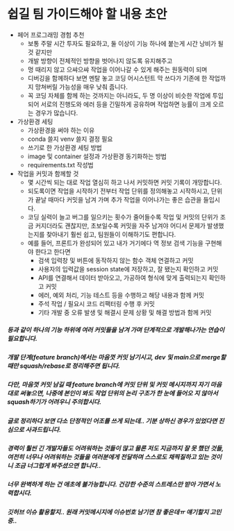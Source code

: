 # 쉽길 팀 가이드해야 할 내용 초안

- 페어 프로그래밍 경험 추천
  - 보통 주말 시간 투자도 필요하고, 둘 이상이 기능 하나에 붙는게 시간 낭비가 될 것 같지만
  - 개발 방향이 전체적인 방향을 벗어나지 않도록 유지해주고
  - 멍 때리지 않고 으쌰으쌰 작업을 이어나갈 수 있게 해주는 원동력이 되며
  - 디버깅을 함께하다 보면 멘탈 놓고 코딩 어시스턴트 막 쓰다가 기존에 한 작업까지 망쳐버릴 가능성을 매우 낮춰 줍니다.
  - 꼭 코딩 자체를 함께 하는 것까지는 아니라도, 두 명 이상이 비슷한 작업에 투입되어 서로의 진행도와 에러 등을 긴밀하게 공유하며 작업하면 능률이 크게 오르는 경우가 많습니다.
- 가상환경 세팅
  - 가상환경을 써야 하는 이유
  - conda 쓸지 venv 쓸지 결정 필요
  - 쓰기로 한 가상환경 세팅 방법
  - image 및 container 설정과 가상환경 동기화하는 방법
  - requirements.txt 작성법
- 작업을 커밋과 함께할 것
  - 몇 시간씩 되는 대로 작업 열심히 하고 나서 커밋하면 커밋 기록이 개망합니다.
  - 되도록이면 작업을 시작하기 전부터 작업 단위를 정의해놓고 시작하시고, 단위가 끝날 때마다 커밋을 남겨 가며 추가 작업을 이어나가는 좋은 습관을 들입시다.
  - 코딩 실력이 늘고 버그를 일으키는 횟수가 줄어들수록 작업 및 커밋의 단위가 조금 커지더라도 괜찮지만, 초보일수록 커밋을 자주 남겨야 어디서 문제가 발생했는지를 찾아내기 훨씬 쉽고, 팀원들이 이해하기도 편합니다.
  - 예를 들어, 프론트가 완성되어 있고 내가 거기에다 역 정보 검색 기능을 구현해야 한다고 한다면
    - 검색 입력창 및 버튼에 동작하지 않는 함수 객체 연결하고 커밋
    - 사용자의 입력값을 session state에 저장하고, 잘 됐는지 확인하고 커밋
    - API를 연결해서 데이터 받아오고, 가공하여 형식에 맞게 출력되는지 확인하고 커밋
    - 에러, 예외 처리, 기능 테스트 등을 수행하고 해당 내용과 함께 커밋
    - 주석 작업 / 필요시 코드 리팩터링 수행 후 커밋
    - 기타 개발 중 오류 발생 및 해결시 문제 상황 및 해결 방법과 함께 커밋

##### 		등과 같이 하나의 기능 하위에 여러 커밋들을 남겨 가며 단계적으로 개발해나가는 연습이 필요합니다.

##### 		개발 단계(feature branch)에서는 마음껏 커밋 남기시고, dev 및 main으로 merge할 때만 squash/rebase로 정리해주면 됩니다.

##### 		다만, 마음껏 커밋 남길 때 feature branch에 커밋 단위 및 커밋 메시지까지 자기 마음대로 써놓으면, 나중에 본인이 봐도 작업 단위의 논리 구조가 한 눈에 들어오		지 않아서 squash하기가 어려우니 주의합시다.



##### 글로 정리하다 보면 다소 단정적인 어조를 쓰게 되는데.. 기분 상하신 경우가 있었다면 진심으로 사과드립니다.

##### 경력이 훨씬 긴 개발자들도 어려워하는 것들이 많고 물론 저도 지금까지 잘 못 했던 것들, 여전히 너무나 어려워하는 것들을 여러분에게 전달하며 스스로도 채찍질하고 있는 것이니 조금 너그럽게 봐주셨으면 합니다.. 

##### 너무 완벽하게 하는 건 애초에 불가능합니다. 건강한 수준의 스트레스만 받아 가면서 노력합시다.

##### 깃허브 이슈 활용할지.. 원래 커밋메시지에 이슈번호 남기면 참 좋은데ㅠ 얘기할지 고민중..